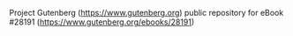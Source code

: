 Project Gutenberg (https://www.gutenberg.org) public repository for eBook #28191 (https://www.gutenberg.org/ebooks/28191)
